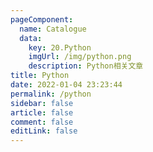 ```yaml
---
pageComponent: 
  name: Catalogue
  data: 
    key: 20.Python
    imgUrl: /img/python.png
    description: Python相关文章
title: Python
date: 2022-01-04 23:23:44
permalink: /python
sidebar: false
article: false
comment: false
editLink: false
---
```

